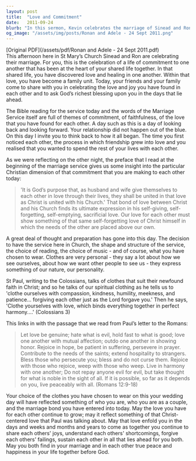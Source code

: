 ```yaml
---
layout: post
title:  "Love and Commitment"
date:   2011-09-24
blurb: "In this sermon, Kevin celebrates the marriage of Sinead and Ron, emphasizing the themes of commitment, faithfulness, and love. He draws parallels between the couple's love and the bond between Christ and his Church, urging them to embody self-giving love. Kevin also reflects on the significance of their wedding attire as an expression of their personalities and the spiritual clothing of compassion, kindness, and patience as taught by St. Paul."
og_image: "/assets/img/posts/Ronan and Adele - 24 Sept 2011.png"
---
```

[Original PDF](/assets/pdf/Ronan and Adele - 24 Sept 2011.pdf)    
This afternoon here in St Mary’s Church Sinead and Ron are celebrating their marriage. For you, this is the celebration of a life of commitment to one another that has been at the heart of your shared life together. In that shared life, you have discovered love and healing in one another. Within that love, you have become a family unit. Today, your friends and your family come to share with you in celebrating the love and joy you have found in each other and to ask God’s richest blessing upon you in the days that lie ahead.

The Bible reading for the service today and the words of the Marriage Service itself are full of themes of commitment, of faithfulness, of the love that you have found for each other. A day such as this is a day of looking back and looking forward. Your relationship did not happen out of the blue. On this day I invite you to think back to how it all began. The time you first noticed each other, the process in which friendship grew into love and you realised that you wanted to spend the rest of your lives with each other.

As we were reflecting on the other night, the preface that I read at the beginning of the marriage service gives us some insight into the particular Christian dimension of that commitment that you are making to each other today:

> 'It is God’s purpose that, as husband and wife give themselves to each other in love through their lives, they shall be united in that love as Christ is united with his Church.' That bond of love between Christ and his Church finds its ultimate expression in his self-giving, self-forgetting, self-emptying, sacrificial love. Our love for each other must show something of that same self-forgetting love of Christ himself in which the needs of the other are placed above our own.

A great deal of thought and preparation has gone into this day. The decision to have the service here in Church, the shape and structure of the service, the choice of reading, the choice of music - and of course, what you have chosen to wear. Clothes are very personal - they say a lot about how we see ourselves, about how we want other people to see us - they express something of our nature, our personality.

St Paul, writing to the Colossians, talks of clothes that suit their newfound faith in Christ; and so he talks of our spiritual clothing as he tells us to 'clothe ourselves with compassion, kindness, humility, meekness, and patience... forgiving each other just as the Lord forgave you.' Then he says, 'Clothe yourselves with love, which binds everything together in perfect harmony....' (Colossians 3)

This links in with the passage that we read from Paul’s letter to the Romans:

> Let love be genuine; hate what is evil, hold fast to what is good; love one another with mutual affection; outdo one another in showing honor. Rejoice in hope, be patient in suffering, persevere in prayer. Contribute to the needs of the saints; extend hospitality to strangers. Bless those who persecute you; bless and do not curse them. Rejoice with those who rejoice, weep with those who weep. Live in harmony with one another; Do not repay anyone evil for evil, but take thought for what is noble in the sight of all. If it is possible, so far as it depends on you, live peaceably with all. (Romans 12:9-18)

Your choice of the clothes you have chosen to wear on this your wedding day will have reflected something of who you are, who you are as a couple, and the marriage bond you have entered into today. May the love you have for each other continue to grow; may it reflect something of that Christ-centered love that Paul was talking about. May that love enfold you in the days and weeks and months and years to come as together you continue to share each others' joys, understand each others' shortcomings, forgive each others' failings, sustain each other in all that lies ahead for you both. May you both find in your marriage and in each other true peace and happiness in your life together before God.
